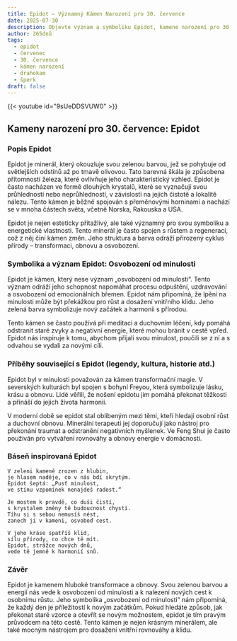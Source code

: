 ```yaml
---
title: Epidot – Významný Kámen Narození pro 30. července
date: 2025-07-30
description: Objevte význam a symboliku Epidot, kamene narození pro 30. července, který symbolizuje Osvobození od minulosti. Přečtěte si legendy a inspirující příběhy.
author: 365dnů
tags:
  - epidot
  - červenec
  - 30. července
  - kámen narození
  - drahokam
  - šperk
draft: false
---
```


{{< youtube id="9sUeDDSVUW0" >}}

## Kameny narození pro 30. července: Epidot

### Popis Epidot

Epidot je minerál, který okouzluje svou zelenou barvou, jež se pohybuje od světlejších odstínů až po tmavě olivovou. Tato barevná škála je způsobena přítomností železa, které ovlivňuje jeho charakteristický vzhled. Epidot je často nacházen ve formě dlouhých krystalů, které se vyznačují svou průhledností nebo neprůhledností, v závislosti na jejich čistotě a lokalitě nálezu. Tento kámen je běžně spojován s přeměnovými horninami a nachází se v mnoha částech světa, včetně Norska, Rakouska a USA.

Epidot je nejen esteticky přitažlivý, ale také významný pro svou symboliku a energetické vlastnosti. Tento minerál je často spojen s růstem a regenerací, což z něj činí kámen změn. Jeho struktura a barva odráží přirozený cyklus přírody – transformaci, obnovu a osvobození.

### Symbolika a význam Epidot: Osvobození od minulosti

Epidot je kámen, který nese význam „osvobození od minulosti“. Tento význam odráží jeho schopnost napomáhat procesu odpuštění, uzdravování a osvobození od emocionálních břemen. Epidot nám připomíná, že lpění na minulosti může být překážkou pro růst a dosažení vnitřního klidu. Jeho zelená barva symbolizuje nový začátek a harmonii s přírodou.

Tento kámen se často používá při meditaci a duchovním léčení, kdy pomáhá odstranit staré zvyky a negativní energie, které mohou bránit v cestě vpřed. Epidot nás inspiruje k tomu, abychom přijali svou minulost, poučili se z ní a s odvahou se vydali za novými cíli.

### Příběhy související s Epidot (legendy, kultura, historie atd.)

Epidot byl v minulosti považován za kámen transformační magie. V severských kulturách byl spojen s bohyní Freyou, která symbolizuje lásku, krásu a obnovu. Lidé věřili, že nošení epidotu jim pomáhá překonat těžkosti a přináší do jejich života harmonii.

V moderní době se epidot stal oblíbeným mezi těmi, kteří hledají osobní růst a duchovní obnovu. Minerální terapeuti jej doporučují jako nástroj pro překonání traumat a odstranění negativních myšlenek. Ve Feng Shui je často používán pro vytváření rovnováhy a obnovy energie v domácnosti.

### Báseň inspirovaná Epidot

```
V zeleni kameně zrozen z hlubin,  
je hlasem naděje, co v nás bdí skrytým.  
Epidot šeptá: „Pusť minulost,  
ve stínu vzpomínek nenajdeš radost.“

Je mostem k pravdě, co duši čistí,  
s krystalem změny tě budoucnost chystí.  
Tíhu si s sebou nemusíš nést,  
zanech ji v kameni, osvoboď cest.

V jeho kráse spatříš klid,  
sílu přírody, co chce tě mít.  
Epidot, strážce nových dnů,  
vede tě jemně k harmonií snů.
```

### Závěr

Epidot je kamenem hluboké transformace a obnovy. Svou zelenou barvou a energií nás vede k osvobození od minulosti a k nalezení nových cest k osobnímu růstu. Jeho symbolika „osvobození od minulosti“ nám připomíná, že každý den je příležitostí k novým začátkům. Pokud hledáte způsob, jak překonat staré vzorce a otevřít se novým možnostem, epidot je tím pravým průvodcem na této cestě. Tento kámen je nejen krásným minerálem, ale také mocným nástrojem pro dosažení vnitřní rovnováhy a klidu.